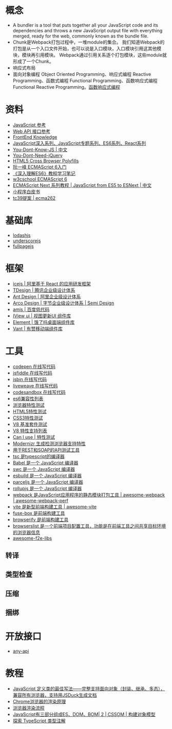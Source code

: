 # 概念
- A bundler is a tool that puts together all your JavaScript code and its dependencies and throws a new JavaScript output file with everything merged, ready for the web, commonly known as the bundle file.
- Chunk是Webpack打包过程中，一堆module的集合。 我们知道Webpack的打包是从一个入口文件开始，也可以说是入口模块，入口模块引用这其他模块，模块再引用模块。 Webpack通过引用关系逐个打包模块，这些module就形成了一个Chunk。
- 响应式布局
- 面向对象编程 Object Oriented Programming、响应式编程 Reactive Programming、函数式编程 Functional Programming、函数响应式编程 Functional Reactive Programming。[函数响应式编程](https://juejin.cn/post/6844903929814188045)

# 资料
- [JavaScript 参考](https://developer.mozilla.org/zh-CN/docs/Web/JavaScript/Reference)
- [Web API 接口参考](https://developer.mozilla.org/zh-CN/docs/Web/API)
- [FrontEnd Knowledge](https://github.com/jiangxia/FE-Knowledge)
- [JavaScript深入系列、JavaScript专题系列、ES6系列、React系列](https://github.com/mqyqingfeng/Blog)
- [You-Dont-Know-JS](https://github.com/getify/You-Dont-Know-JS)[ | 中文](https://github.com/getify/You-Dont-Know-JS/tree/1ed-zh-CN)
- [You-Dont-Need-jQuery](https://github.com/nefe/You-Dont-Need-jQuery)
- [HTML5 Cross Browser Polyfills](https://github.com/Modernizr/Modernizr/wiki/HTML5-Cross-browser-Polyfills)
- [阮一峰 ECMAScript 6入门](https://github.com/ruanyf/es6tutorial)
- [《深入理解ES6》教程学习笔记](https://github.com/hyy1115/ES6-learning)
- [w3cschool ECMAScript 6](https://www.w3cschool.cn/escript6/)
- [ECMAScript Next 系列教程](https://github.com/zerolab-fe/esnext-book)[ | JavaScript from ES5 to ESNext](https://flaviocopes.com/page/list-subscribed/)[ | 中文](https://juejin.cn/post/6844903799736238094)
- [小程序白皮书](https://segmentfault.com/a/1190000020895758)
- [tc39提案](https://github.com/tc39/proposals)[ | ecma262](https://tc39.es/ecma262/)
# 基础库
- [lodashjs](https://www.lodashjs.com/)
- [underscorejs](https://www.underscorejs.com.cn/)
- [fullpagejs](https://github.com/alvarotrigo/fullpage.js)

# 框架
- [icejs | 阿里基于 React 的应用研发框架](https://ice.work/)
- [TDesign | 腾讯企业级设计体系](https://github.com/Tencent/tdesign)
- [Ant Design | 阿里企业级设计体系](https://ant.design/index-cn)
- [Arco Design | 字节企业级设计体系](https://arco.design/)[ | Semi Design](https://semi.design/zh-CN)
- [amis | 百度低代码](https://github.com/baidu/amis)
- [IView ui | 视图更新UI 组件库](https://www.iviewui.com/)
- [Element | 饿了吗桌面端组件库](https://element.eleme.cn/#/zh-CN)
- [Vant | 有赞移动端组件库](https://github.com/youzan/vant)
# 工具
- [codepen 在线写代码](https://codepen.io/)
- [jsfiddle 在线写代码](https://jsfiddle.net/)
- [jsbin 在线写代码](https://jsbin.com/)
- [liveweave 在线写代码](https://liveweave.com/)
- [codesandbox 在线写代码](https://codesandbox.io/)
- [es6兼容性列表](https://kangax.github.io/compat-table/es6/)
- [浏览器特性测试](https://browserleaks.com/features)
- [HTML5特性测试](https://html5test.com/index.html)
- [CSS3特性测试](https://css3test.com/)
- [V8 基准套件测试](http://chrome.360.cn/test/v8/run.html)
- [V8 特性支持列表](https://v8.dev/features/tags/ecmascript)
- [Can I use](https://caniuse.com/)[ | 特性测试](https://tests.caniuse.com/)
- [Modernizr 生成检测浏览器支持特性](https://modernizr.com/)
- [用于REST和SOAP的API测试工具](https://reqbin.com/)
- [tsc 是typescript的编译器](https://www.typescriptlang.org/docs/handbook/compiler-options.html)
- [Babel 是一个 JavaScript 编译器](https://babel.docschina.org/)
- [swc 是一个 JavaScript 编译器](https://swc.rs/docs/benchmarks)
- [esbuild 是一个 JavaScript 编译器](https://esbuild.github.io/)
- [parceljs 是一个 JavaScript 编译器](https://parceljs.org/)
- [rollupjs 是一个 JavaScript 编译器](https://rollupjs.org/)
- [webpack 是JavaScript应用程序的静态模块打包工具](https://webpack.docschina.org/)[ | awesome-webpack](https://webpack.js.org/awesome-webpack/)[ | awesome-webpack-perf](https://github.com/iamakulov/awesome-webpack-perf)
- [vite 是新型前端构建工具](https://cn.vitejs.dev/)[ | awesome-vite](https://github.com/vitejs/awesome-vite)
- [fuse-box 是前端构建工具](https://fuse-box.org/)
- [browserify 是前端构建工具](https://browserify.org/)
- [browserslist 是一个前端项目配置工具，功能是在前端工具之间共享目标环境的浏览器信息](https://github.com/browserslist/browserslist)
- [awesome-f2e-libs](https://github.com/sorrycc/awesome-f2e-libs)

## 转译

## 类型检查

## 压缩

## 捆绑

# 开放接口
- [any-api](https://any-api.com/)

# 教程
- [JavaScript 定义类的最佳写法——完整支持面向对象（封装、继承、多态），兼容所有浏览器，支持用JSDuck生成文档 ](https://github.com/zyl910/test_jsduck)
- [Chrome浏览器的渲染原理](https://segmentfault.com/a/1190000038468748)
- [浏览器渲染流程](https://github.com/daydaylee1227/Blog/issues/10)
- [JavaScript有三部分组成ES、DOM、BOM](https://www.html.cn/qa/javascript/11296.html)[| 2](https://www.axihe.com/anbang/js/edu/js-composition.html)[ | CSSOM](https://developer.mozilla.org/zh-CN/docs/Web/API/CSS_Object_Model)[ | 构建对象模型 ](https://developers.google.com/web/fundamentals/performance/critical-rendering-path/constructing-the-object-model?hl=zh-cn)
- [探索 TypeScript 类型注解](https://github.com/WowBar/blog/issues/4)
